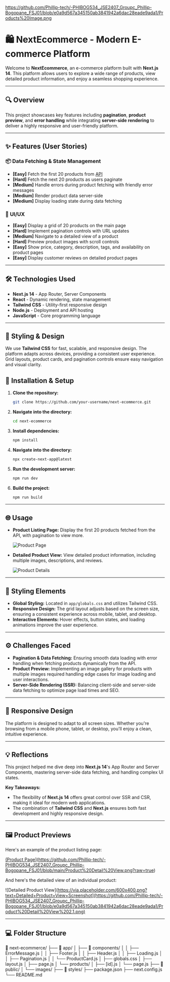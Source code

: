 https://github.com/Phillip-tech/-PHIBOG534_JSE2407_Groupc_Phillip-Bogopane_FSJ01/blob/e0a9d567a345150ab3841942a6dac28eade9ada1/Products%20Image.png

# 🛍️ NextEcommerce - Modern E-commerce Platform

Welcome to **NextEcommerce**, an e-commerce platform built with **Next.js 14**. This platform allows users to explore a wide range of products, view detailed product information, and enjoy a seamless shopping experience. 

---

## 🔍 Overview
This project showcases key features including **pagination**, **product preview**, and **error handling** while integrating **server-side rendering** to deliver a highly responsive and user-friendly platform.

---

## ✨ Features (User Stories)

### 📦 **Data Fetching & State Management**
- **[Easy]** Fetch the first 20 products from [API](https://next-ecommerce-api.vercel.app/products)
- **[Hard]** Fetch the next 20 products as users paginate
- **[Medium]** Handle errors during product fetching with friendly error messages
- **[Medium]** Render product data server-side
- **[Medium]** Display loading state during data fetching

### 🎨 **UI/UX**
- **[Easy]** Display a grid of 20 products on the main page
- **[Hard]** Implement pagination controls with URL updates
- **[Medium]** Navigate to a detailed view of a product
- **[Hard]** Preview product images with scroll controls
- **[Easy]** Show price, category, description, tags, and availability on product pages
- **[Easy]** Display customer reviews on detailed product pages

---

## 🛠️ Technologies Used

- **Next.js 14** - App Router, Server Components
- **React** - Dynamic rendering, state management
- **Tailwind CSS** - Utility-first responsive design
- **Node.js** - Deployment and API hosting
- **JavaScript** - Core programming language

---

## 🎨 Styling & Design

We use **Tailwind CSS** for fast, scalable, and responsive design. The platform adapts across devices, providing a consistent user experience. Grid layouts, product cards, and pagination controls ensure easy navigation and visual clarity.

## 🚀 Installation & Setup

1. **Clone the repository:**
    ```bash
    git clone https://github.com/your-username/next-ecommerce.git
    ```


2. **Navigate into the directory:**
    ```bash
    cd next-ecommerce

3. **Install dependencies:**
    ```bash
    npm install
    ```
4. **Navigate into the directory:**
    ```bash
    npx create-next-app@latest
    ```

5. **Run the development server:**
    ```bash
    npm run dev
    ```

6. **Build the project:**
    ```bash
    npm run build
    ```

---

## 🌐 Usage

- **Product Listing Page:**
  Display the first 20 products fetched from the API, with pagination to view more.
  
  ![Product Page](https://via.placeholder.com/600x400.png?text=Product+Page+Screenshot/https://github.com/Phillip-tech/-PHIBOG534_JSE2407_Groupc_Phillip-Bogopane_FSJ01/blob/e0a9d567a345150ab3841942a6dac28eade9ada1/Products%20Image.png)

- **Detailed Product View:**
  View detailed product information, including multiple images, descriptions, and reviews.
  
  ![Product Details]([https://via.placeholder.com/600x400.png?text=Detailed+Product+Page+Screenshot](https://github.com/Phillip-tech/-PHIBOG534_JSE2407_Groupc_Phillip-Bogopane_FSJ01/blob/e0a9d567a345150ab3841942a6dac28eade9ada1/Product%20Detail%20View.png))

---

## 🎨 Styling Elements

- **Global Styling:** Located in `app/globals.css` and utilizes Tailwind CSS.
- **Responsive Design:** The grid layout adjusts based on the screen size, ensuring a consistent experience across mobile, tablet, and desktop.
- **Interactive Elements:** Hover effects, button states, and loading animations improve the user experience.

---

## ⚙️ Challenges Faced

- **Pagination & Data Fetching:** Ensuring smooth data loading with error handling when fetching products dynamically from the API.
- **Product Preview:** Implementing an image gallery for products with multiple images required handling edge cases for image loading and user interactions.
- **Server-Side Rendering (SSR):** Balancing client-side and server-side data fetching to optimize page load times and SEO.

---

## 📱 Responsive Design

The platform is designed to adapt to all screen sizes. Whether you're browsing from a mobile phone, tablet, or desktop, you'll enjoy a clean, intuitive experience.

---

## 💡 Reflections

This project helped me dive deep into **Next.js 14**'s App Router and Server Components, mastering server-side data fetching, and handling complex UI states. 

**Key Takeaways:**
- The flexibility of **Next.js 14** offers great control over SSR and CSR, making it ideal for modern web applications.
- The combination of **Tailwind CSS** and **Next.js** ensures both fast development and highly responsive design.

---

## 🖼️ Product Previews

Here's an example of the product listing page:

[(Product Page](https://github.com/Phillip-tech/-PHIBOG534_JSE2407_Groupc_Phillip-Bogopane_FSJ01/blob/e0a9d567a345150ab3841942a6dac28eade9ada1/Products%20View.png)](https://github.com/Phillip-tech/-PHIBOG534_JSE2407_Groupc_Phillip-Bogopane_FSJ01/blob/main/Product%20Detail%20View.png?raw=true)

And here's the detailed view of an individual product:

![Detailed Product View](https://via.placeholder.com/600x400.png?text=Detailed+Product+View+Screenshot](https://github.com/Phillip-tech/-PHIBOG534_JSE2407_Groupc_Phillip-Bogopane_FSJ01/blob/e0a9d567a345150ab3841942a6dac28eade9ada1/Product%20Detail%20View%202.1.png)

---

## 💻 Folder Structure

📂 next-ecommerce/ ├── 📂 app/ │ ├── 📂 components/ │ │ ├── ErrorMessage.js │ │ ├── Footer.js │ │ ├── Header.js │ │ ├── Loading.js │ │ ├── Pagination.js │ │ └── ProductCard.js │ ├── globals.css │ ├── layout.js │ ├── page.js │ └── products/ │ ├── [id].js │ └── page.js ├── 📂 public/ │ └── images/ ├── 📂 styles/ ├── package.json ├── next.config.js └── README.md
